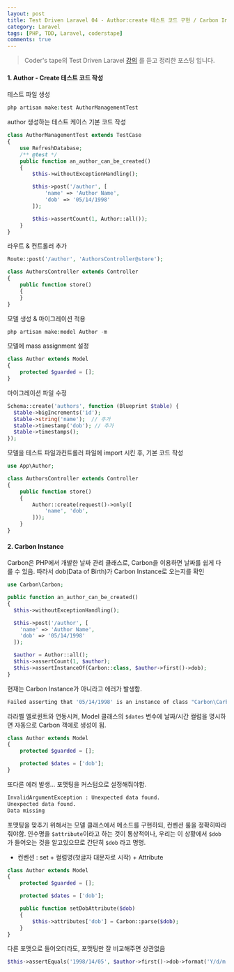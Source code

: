 ```yaml
---
layout: post
title: Test Driven Laravel 04 - Author:create 테스트 코드 구현 / Carbon Instance
category: Laravel
tags: [PHP, TDD, Laravel, coderstape]
comments: true
---
```


> Coder's tape의 Test Driven Laravel [강의](https://www.youtube.com/playlist?list=PLpzy7FIRqpGAbkfdxo1MwOS9xjG3O3z1y) 를 듣고 정리한 포스팅 입니다.

#### 1. Author - Create 테스트 코드 작성 

테스트 파일 생성

```php
php artisan make:test AuthorManagementTest
```

author 생성하는 테스트 케이스 기본 코드 작성

```php
class AuthorManagementTest extends TestCase
{
    use RefreshDatabase;
    /** @test */
    public function an_author_can_be_created()
    {
        $this->withoutExceptionHandling();

        $this->post('/author', [
            'name' => 'Author Name',
            'dob' => '05/14/1998'
        ]);

        $this->assertCount(1, Author::all());
    }
}
```

라우트 & 컨트롤러 추가

```php
Route::post('/author', 'AuthorsController@store');

class AuthorsController extends Controller
{
    public function store()
    {
    }
}
```



모델 생성 & 마이그레이션 적용

```php
php artisan make:model Author -m
```



모델에 mass assignment 설정

```php
class Author extends Model
{
    protected $guarded = [];
}
```



마이그레이션 파일 수정

```php
Schema::create('authors', function (Blueprint $table) {
  $table->bigIncrements('id');
  $table->string('name');  // 추가
  $table->timestamp('dob'); // 추가
  $table->timestamps();
});
```



모델을 테스트 파일과컨트롤러 파일에 import 시킨 후, 기본 코드 작성

```php
use App\Author;

class AuthorsController extends Controller
{
    public function store()
    {
        Author::create(request()->only([
            'name', 'dob',
        ]));
    }
}
```



#### 2. Carbon Instance

Carbon은 PHP에서 개발한 날짜 관리 클래스로, Carbon을 이용하면 날짜를 쉽게 다룰 수 있음. 따라서 dob(Data of Birth)가 Carbon Instance로 오는지를 확인

```php
use Carbon\Carbon;

public function an_author_can_be_created()
{
  $this->withoutExceptionHandling();

  $this->post('/author', [
    'name' => 'Author Name',
    'dob' => '05/14/1998'
  ]);

  $author = Author::all();
  $this->assertCount(1, $author);
  $this->assertInstanceOf(Carbon::class, $author->first()->dob);
}
```



현재는 Carbon Instance가 아니라고 에러가 발생함.

```bash
Failed asserting that '05/14/1998' is an instance of class "Carbon\Carbon".
```



라라벨 엘로퀸트와 연동시켜, Model 클래스의 `$dates` 변수에 날짜/시간 컬럼을 명시하면 자동으로 Carbon 객에로 생성이 됨.

```php
class Author extends Model
{
    protected $guarded = [];

    protected $dates = ['dob'];
}
```



또다른 에러 발생... 포맷팅을 커스텀으로 설정해줘야함.

```bash
InvalidArgumentException : Unexpected data found.
Unexpected data found.
Data missing
```



포맷팅을 맞추기 위해서는 모델 클래스에서 메소드를 구현하되, 컨벤션 룰을 정확히따라줘야함. 인수명을  `$attribute`이라고 하는 것이 통상적이나, 우리는 이 상황에서 `$dob`가 들어오는 것을 알고있으므로 간단히 `$dob` 라고 명명.

- 컨벤션 : set + 컬럼명(첫글자 대문자로 시작) + Attribute

```php
class Author extends Model
{
    protected $guarded = [];

    protected $dates = ['dob'];

    public function setDobAttribute($dob)
    {
        $this->attributes['dob'] = Carbon::parse($dob);
    }
}
```



다른 포맷으로 들어오더라도, 포맷팅만 잘 비교해주면 상관없음

```php
$this->assertEquals('1998/14/05', $author->first()->dob->format('Y/d/m'));
```
